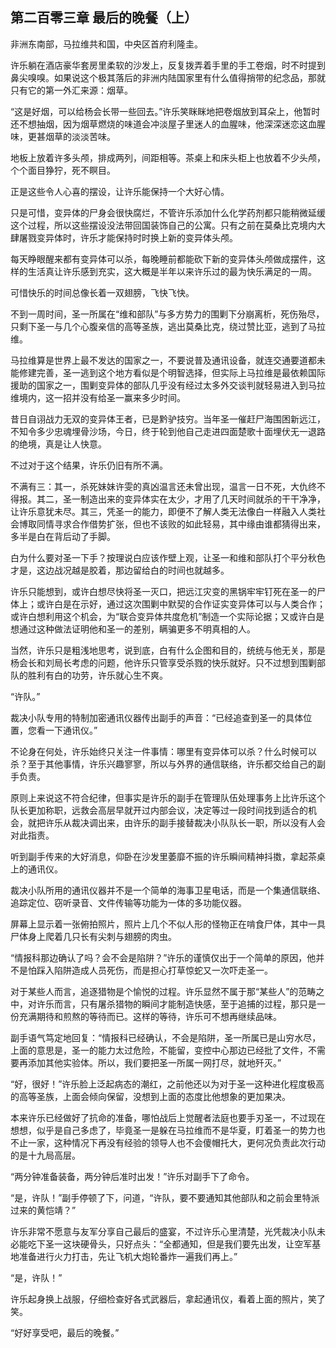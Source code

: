 ## 第二百零三章 最后的晚餐（上）
非洲东南部，马拉维共和国，中央区首府利隆圭。

许乐躺在酒店豪华套房里柔软的沙发上，反复拨弄着手里的手工卷烟，时不时提到鼻尖嗅嗅。如果说这个极其落后的非洲内陆国家里有什么值得捎带的纪念品，那就只有它的第一外汇来源：烟草。

“这是好烟，可以给杨会长带一些回去。”许乐笑眯眯地把卷烟放到耳朵上，他暂时还不想抽烟，因为烟草燃烧的味道会冲淡屋子里迷人的血腥味，他深深迷恋这血腥味，更甚烟草的淡淡苦味。

地板上放着许多头颅，排成两列，间距相等。茶桌上和床头柜上也放着不少头颅，个个面目狰狞，死不瞑目。

正是这些令人心喜的摆设，让许乐能保持一个大好心情。

只是可惜，变异体的尸身会很快腐烂，不管许乐添加什么化学药剂都只能稍微延缓这个过程，所以这些摆设没法带回国装饰自己的公寓。只有之前在莫桑比克境内大肆屠戮变异体时，许乐才能保持时时换上新的变异体头颅。

每天睁眼醒来都有变异体可以杀，每晚睡前都能砍下新的变异体头颅做成摆件，这样的生活真让许乐感到充实，这大概是半年以来许乐过的最为快乐满足的一周。

可惜快乐的时间总像长着一双翅膀，飞快飞快。

不到一周时间，圣一所属在“维和部队”与多方势力的围剿下分崩离析，死伤殆尽，只剩下圣一与几个心腹亲信的高等圣族，逃出莫桑比克，绕过赞比亚，逃到了马拉维。

马拉维算是世界上最不发达的国家之一，不要说普及通讯设备，就连交通要道都未能修建完善，圣一逃到这个地方看似是个明智选择，但实际上马拉维是最依赖国际援助的国家之一，围剿变异体的部队几乎没有经过太多外交谈判就轻易进入到马拉维境内，这一招并没有给圣一赢来多少时间。

昔日自诩战力无双的变异体王者，已是黔驴技穷。当年圣一催赶尸海围困新远江，不知令多少忠魂埋骨沙场，今日，终于轮到他自己走进四面楚歌十面埋伏无一退路的绝境，真是让人快意。

不过对于这个结果，许乐仍旧有所不满。

不满有三：其一，杀死妹妹许雯的真凶温言还未曾出现，温言一日不死，大仇终不得报。其二，圣一制造出来的变异体实在太少，才用了几天时间就杀的干干净净，让许乐意犹未尽。其三，凭圣一的能力，即便不了解人类无法像白一样融入人类社会博取同情寻求合作借势扩张，但也不该败的如此轻易，其中缘由谁都猜得出来，多半是白在背后动了手脚。

白为什么要对圣一下手？按理说白应该作壁上观，让圣一和维和部队打个平分秋色才是，这边战况越是胶着，那边留给白的时间也就越多。

许乐只能想到，或许白想尽快将圣一灭口，把远江灾变的黑锅牢牢钉死在圣一的尸体上；或许白是在示好，通过这次围剿中默契的合作证实变异体可以与人类合作；或许白想利用这个机会，为“联合变异体共度危机”制造一个实际论据；又或许白是想通过这种做法证明他和圣一的差别，瞒骗更多不明真相的人。

当然，许乐只是粗浅地思考，说到底，白有什么企图和目的，统统与他无关，那是杨会长和刘局长考虑的问题，他许乐只管享受杀戮的快乐就好。只不过想到围剿部队的胜利有白的功劳，许乐就心生不爽。

“许队。”

裁决小队专用的特制加密通讯仪器传出副手的声音：“已经追查到圣一的具体位置，您看一下通讯仪。”

不论身在何处，许乐始终只关注一件事情：哪里有变异体可以杀？什么时候可以杀？至于其他事情，许乐兴趣寥寥，所以与外界的通信联络，许乐都交给自己的副手负责。

原则上来说这不符合纪律，但事实是许乐的副手在管理队伍处理事务上比许乐这个队长更加称职，远救会高层早就开过内部会议，决定等过一段时间找到适合的机会，就把许乐从裁决调出来，由许乐的副手接替裁决小队队长一职，所以没有人会对此指责。

听到副手传来的大好消息，仰卧在沙发里萎靡不振的许乐瞬间精神抖擞，拿起茶桌上的通讯仪。

裁决小队所用的通讯仪器并不是一个简单的海事卫星电话，而是一个集通信联络、追踪定位、窃听录音、文件传输等功能为一体的多功能仪器。

屏幕上显示着一张俯拍照片，照片上几个不似人形的怪物正在啃食尸体，其中一具尸体身上爬着几只长有尖刺与翅膀的肉虫。

“情报科那边确认了吗？会不会是陷阱？”许乐的谨慎仅出于一个简单的原因，他并不是怕踩入陷阱造成人员死伤，而是担心打草惊蛇又一次吓走圣一。

对于某些人而言，追逐猎物是个愉悦的过程。许乐显然不属于那“某些人”的范畴之中，对许乐而言，只有屠杀猎物的瞬间才能制造快感，至于追捕的过程，那只是一份充满期待和煎熬的等待而已。这样的等待，许乐可不想再继续品味。

副手语气笃定地回复：“情报科已经确认，不会是陷阱，圣一所属已是山穷水尽，上面的意思是，圣一的能力太过危险，不能留，变控中心那边已经批了文件，不需要再添加其他实验体。所以，我们要把圣一所属一网打尽，就地歼灭。”

“好，很好！”许乐脸上泛起病态的潮红，之前他还以为对于圣一这种进化程度极高的高等圣族，上面会倾向保留，没想到上面的态度比他想象的更加果决。

本来许乐已经做好了抗命的准备，哪怕战后上觉醒者法庭也要手刃圣一，不过现在想想，似乎是自己多虑了，毕竟圣一是躲在马拉维而不是华夏，盯着圣一的势力也不止一家，这种情况下再没有经验的领导人也不会傻帽托大，更何况负责此次行动的是十九局高层。

“两分钟准备装备，两分钟后准时出发！”许乐对副手下了命令。

“是，许队！”副手停顿了下，问道，“许队，要不要通知其他部队和之前会里特派过来的黄恺靖？”

许乐非常不愿意与友军分享自己最后的盛宴，不过许乐心里清楚，光凭裁决小队未必能吃下圣一这块硬骨头，只好点头：“全都通知，但是我们要先出发，让空军基地准备进行火力打击，先让飞机大炮轮番炸一遍我们再上。”

“是，许队！”

许乐起身换上战服，仔细检查好各式武器后，拿起通讯仪，看着上面的照片，笑了笑。

“好好享受吧，最后的晚餐。”

